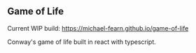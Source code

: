 ## Game of Life

Current WIP build: https://michael-fearn.github.io/game-of-life

Conway's game of life built in react with typescript.
